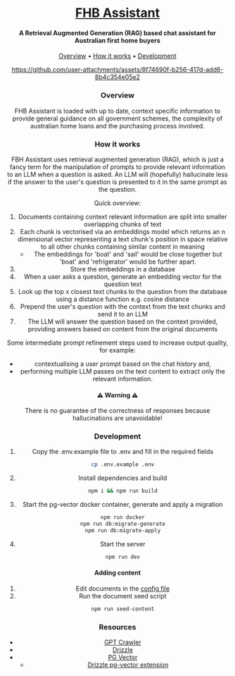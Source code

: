 <h1 align="center"> <a href="http://chat.firsthomebuyer.help">FHB Assistant</a></h1>
<h4 align="center">A Retrieval Augmented Generation (RAG) based chat assistant for Australian first home buyers</h4>
<p align="center">
  <a href="#overview">Overview</a> •
  <a href="#how-it-works">How it works</a> •
  <a href="#development">Development</a>
</p>

<div align="center">

https://github.com/user-attachments/assets/8f74690f-b256-417d-add6-8b4c354e05e2

</viv>

### Overview

FHB Assistant is loaded with up to date, context specific information to provide general guidance on all government schemes, the complexity of australian home loans and the purchasing process involved.

### How it works

FBH Assistant uses retrieval augmented generation (RAG), which is just a fancy term for the manipulation of prompts to provide relevant information to an LLM when a question is asked. An LLM will (hopefully) hallucinate less if the answer to the user's question is presented to it in the same prompt as the question. 

Quick overview:

1. Documents containing context relevant information are split into smaller overlapping chunks of text
2. Each chunk is vectorised via an embeddings model which returns an n dimensional vector representing a text chunk's position in space relative to all other chunks containing similar content in meaning 
    - The embeddings for 'boat' and 'sail' would be close together but 'boat' and 'refrigerator' would be further apart.
3. Store the embeddings in a database
4. When a user asks a question, generate an embedding vector for the question text
5. Look up the top x closest text chunks to the question from the database using a distance function e.g. cosine distance
6. Prepend the user's question with the context from the text chunks and send it to an LLM
7. The LLM will answer the question based on the context provided, providing answers based on content from the original documents

Some intermediate prompt refinement steps used to increase output quality, for example: 
- contextualising a user prompt based on the chat history and, 
- performing multiple LLM passes on the text content to extract only the relevant information.

#### ⚠️ Warning ⚠️ 

There is no guarantee of the correctness of responses because hallucinations are unavoidable!

### Development

1. Copy the .env.example file to .env and fill in the required fields
    ```sh
    cp .env.example .env
    ```
2. Install dependencies and build
    ```sh
    npm i && npm run build
    ```
3. Start the pg-vector docker container, generate and apply a migration
    ```sh
    npm run docker
    npm run db:migrate-generate
    npm run db:migrate-apply
    ```
4. Start the server
    ```sh
    npm run dev
    ```

#### Adding content

1. Edit documents in the [config file](./db/seedDocs/config.ts)
2. Run the document seed script
    ```sh
    npm run seed-content
    ```

### Resources

- [GPT Crawler](https://github.com/BuilderIO/gpt-crawler)
- [Drizzle](https://orm.drizzle.team/docs/overview)
- [PG Vector](https://github.com/pgvector/pgvector)
  - [Drizzle pg-vector extension](https://orm.drizzle.team/docs/extensions/pg#pg_vector)



